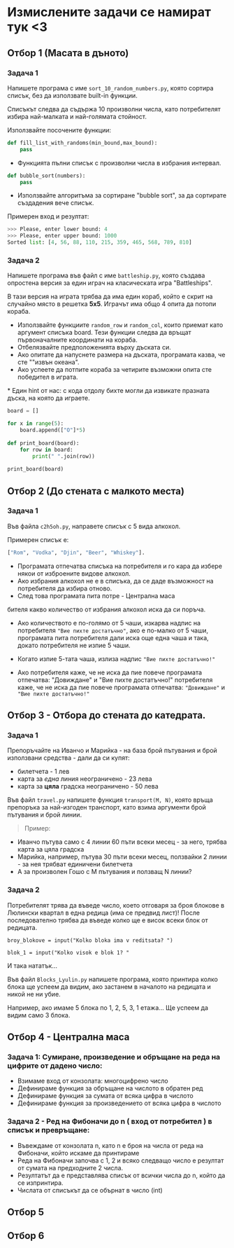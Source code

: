 # Измислените задачи се намират тук <3

## Отбор 1 (Масата в дъното)

### Задача 1

Напишете програма с име `sort_10_random_numbers.py`, която сортира списък, без да използвате built-in функции.

Списъкът следва да съдържа 10 произволни числа, като потребителят избира най-малката и най-голямата стойност.

Използвайте посочените функции:

```python
def fill_list_with_randoms(min_bound,max_bound):
    pass
```

* Функцията пълни списък с произволни числа в избрания интервал.

```python
def bubble_sort(numbers):
    pass
```

* Използвайте алгоритъма за сортиране "bubble sort", за да сортирате създадения вече списък.

Примерен вход и резултат:

```python
>>> Please, enter lower bound: 4
>>> Please, enter upper bound: 1000
Sorted list: [4, 56, 88, 110, 215, 359, 465, 568, 789, 810]
```

### Задача 2

Напишете програма във файл с име `battleship.py`, която създава опростена версия за един играч на класическата игра "Battleships". 

В тази версия на играта трябва да има един кораб, който е скрит на случайно място в решетка **5x5**. Играчът има общо 4 опита да потопи кораба.

* Използвайте функциите `random_row` и `random_col`, които приемат като аргумент списъка board. Тези функции следва да връщат първоначалните координати на кораба.
* Отбелязвайте предположенията върху дъската си.
* Ако опитате да  напуснете размера на дъската, програмата казва, че сте ""извън океана".
* Ако успеете да потпите кораба за четирите възможни опита сте победител в играта.


\* Един hint от нас: с кода отдолу бихте могли да извикате празната дъска, на която да играете.

```python
board = []

for x in range(5):
    board.append(["O"]*5)
    
def print_board(board):
    for row in board:
        print(" ".join(row))
        
print_board(board)
```

## Отбор 2 (До стената с малкото места)

### Задача 1 

Във файла `c2h5oh.py`, направете списък с 5 вида алкохол.

Примерен списък е:

```python
["Rom", "Vodka", "Djin", "Beer", "Whiskey"].
```

* Програмата отпечатва списъка на потребителя и го кара да избере някои от изброените видове алкохол.
* Ако избрания алкохол не е в списъка, да се даде възможност на потребителя да избира отново.
* След това програмата пита потре - Централна маса

бителя какво количество от избрания алкохол иска да си поръча.
* Ако количеството е по-голямо от 5 чаши, изкарва надпис на потребителя `"Вие пихте достатъчно"`, ако е по-малко от 5 чаши, програмата пита потребителя дали иска още една чаша и така, докато потребителя не изпие 5 чаши.

* Когато изпие 5-тата чаша, излиза надпис `"Вие пихте достатъчно!"`
* Ако потребителя каже, че не иска да пие повече програмата отпечатва: "Довиждане" и "Вие пихте достатъчно!"
потребителя каже, че не иска да пие повече програмата отпечатва: `"Довиждане"` и `"Вие пихте достатъчно!"`

## Отбор 3 - Отбора до стената до катедрата.

### Задача 1

Препоръчайте на Иванчо и Марийка - на база брой пътувания и брой използвани средства - дали да си купят:
- билетчета - 1 лев
- карта за *една* линия неограничено - 23 лева
- карта за **цяла** градска неограничено - 50 лева

Във файл ``travel.py`` напишете функция ``transport(M, N)``, която връща препоръка за най-изгоден транспорт, като взима аргументи брой пътувания и брой линии.

> Пример: 
* Иванчо пътува само с 4 линии 60 пъти всеки месец - за него, трябва карта за цяла градска
* Марийка, например, пътува 30 пъти всеки месец, ползвайки 2 линии - за нея трябват единичени билетчета
* А за произволен Гошо с M пътувания и ползващ N линии?

### Задача 2

Потребителят трява да въведе число, което отговаря за броя блокове в Люлински квартал в една редица (има се предвид лист)! После последователно трябва да въведе колко ще е висок всеки блок от редицата. 

``broy_blokove = input("Kolko bloka ima v reditsata? ")``

``blok_1 = input("Kolko visok e blok 1? "``

И така нататък...

Във файл ``Blocks_Lyulin.py`` напишете програма, която принтира колко блока ще успеем да видим, ако застанем в началото на редицата и никой не ни убие.

Например, ако имаме 5 блока по 1, 2, 5, 3, 1 етажа... Ще успеем да видим само 3 блока.

## Отбор 4 - Централна маса


### Задача 1: Сумиране, произведение и обръщане на реда на цифрите от дадено число:

* Взимаме вход от конзолата: многоцифрено число
* Дефинираме функция за обръщане на числото в обратен ред
* Дефинираме функция за сумата от всяка цифра в числото
* Дефинираме функция за произведението от всяка цифра в числото

### Задача 2 - Ред на Фибоначи до n ( вход от потребител ) в списък и превръщане:

* Въвеждаме от конзолата n, като n е броя на числа от реда на Фибоначи,
който искаме да принтираме
* Реда на Фибоначи започва с 1, 2 и всяко следващо число е резултат от сумата на предходните 2 числа.
* Резултатът да е представлява  списък от всички числа до n, който да се изпринтира.
* Числата от списъкът да се обърнат в число (int)

## Отбор 5

## Отбор 6


